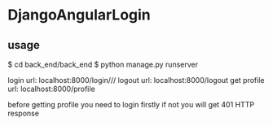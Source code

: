 # DjangoAngularLogin

## usage
$ cd back_end/back_end
$ python manage.py runserver

login url: localhost:8000/login/<username>/<password>/
logout url: localhost:8000/logout
get profile url: localhost:8000/profile

before getting profile you need to login firstly if not you will get 401 HTTP response
